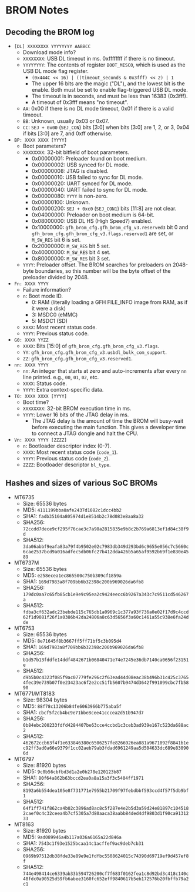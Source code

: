 # BROM Notes


## Decoding the BROM log

 - `[DL] XXXXXXXX YYYYYYYY AABBCC`
   - Download mode info?
   - `XXXXXXXX`: USB DL timeout in ms. 0xffffffff if there is no
     timeout.
   - `YYYYYYYY`: The contents of register `BOOT_MISC0`, which is used as
     the USB DL mode flag register.
     - `(0x444C << 16) | ((timeout_seconds & 0x3fff) << 2) | 1`
     - The upper 16 bits are the magic ("DL"), and the lowest bit is the
       enable. Both must be set to enable flag-triggered USB DL mode.
     - The timeout is in seconds, and must be less than 16383 (0x3fff).
     - A timeout of 0x3fff means "no timeout".
   - `AA`: 0x00 if there is no DL mode timeout, 0x01 if there is a valid
     timeout.
   - `BB`: Unknown, usually 0x03 or 0x07.
   - `CC`: `SEJ + 0x00` (`SEJ_CON`) bits [3:0] when bits [3:0] are 1, 2,
     or 3, 0x04 if bits [3:0] are 7, and 0xff otherwise.
 - `BP: XXXX XXXX [YYYY]`
   - Boot parameters?
   - `XXXXXXXX`: 32-bit bitfield of boot parameters.
     - 0x00000001: Preloader found on boot medium.
     - 0x00000002: USB synced for DL mode.
     - 0x00000008: JTAG is disabled.
     - 0x00000010: USB failed to sync for DL mode.
     - 0x00000020: UART synced for DL mode.
     - 0x00000040: UART failed to sync for DL mode.
     - 0x00000080: `YYYY` is non-zero.
     - 0x00000100: Unknown.
     - 0x00000200: `SEJ + 0xc0` (`SEJ_CON1`) bits [11:8] are not clear.
     - 0x04000000: Preloader on boot medium is 64-bit.
     - 0x08000000: USB DL HS (High Speed?) enabled.
     - 0x10000000: `gfh_brom_cfg.gfh_brom_cfg_v3.reserved3` bit 0 and
       `gfh_brom_cfg.gfh_brom_cfg_v3.flags.reserved1` are set, or
       `M_SW_RES` bit 6 is set.
     - 0x20000000: `M_SW_RES` bit 5 set.
     - 0x40000000: `M_SW_RES` bit 4 set.
     - 0x80000000: `M_SW_RES` bit 3 set.
   - `YYYY`: Preloader offset. The BROM searches for preloaders on
     2048-byte boundaries, so this number will be the byte offset of
     the preloader divided by 2048.
 - `Fn: XXXX YYYY`
   - Failure information?
   - `n`: Boot mode ID.
     - 0: RAM (literally loading a GFH FILE_INFO image from RAM, as if
       it were a disk)
     - 3: MSDC0 (eMMC)
     - 5: MSDC1 (SD)
   - `XXXX`: Most recent status code.
   - `YYYY`: Previous status code.
 - `G0: XXXX YYZZ`
   - `XXXX`: Bits [15:0] of `gfh_brom_cfg.gfh_brom_cfg_v3.flags`.
   - `YY`: `gfh_brom_cfg.gfh_brom_cfg_v3.usbdl_bulk_com_support`.
   - `ZZ`: `gfh_brom_cfg.gfh_brom_cfg_v3.reserved1`.
 - `nn: XXXX YYYY`
   - `nn`: An integer that starts at zero and auto-increments after
     every `nn` line printed. e.g., `00`, `01`, `02`, etc.
   - `XXXX`: Status code.
   - `YYYY`: Extra context-specific data.
 - `T0: XXXX XXXX [YYYY]`
   - Boot time?
   - `XXXXXXXX`: 32-bit BROM execution time in ms.
   - `YYYY`: Lower 16 bits of the JTAG delay in ms.
     - The JTAG delay is the amount of time the BROM will busy-wait
       before executing the main function. This gives a developer time
       to connect a JTAG dongle and halt the CPU.
 - `Vn: XXXX YYYY [ZZZZ]`
   - `n`: Bootloader descriptor index (0-7).
   - `XXXX`: Most recent status code (`code_1`).
   - `YYYY`: Previous status code (`code_2`).
   - `ZZZZ`: Bootloader descriptor `bl_type`.


## Hashes and sizes of various SoC BROMs

 - MT6735
   - Size: 65536 bytes
   - MD5: `4111199bba0afe2437d1082c1dcc4bb2`
   - SHA1: `fadb35104a805974d1e8514b2c78d083e8aa8a32`
   - SHA256: `72ccdd7dece9cf295f76cae3c7a98a2815835e9b8c2b769a6813ef1d84c38f9d`
   - SHA512: `3da06abbf9eafa83a79f4b9502e02c7983db349d293bd6c9655e056c7c5660c6cae2537bcd9a016adfec5db06fc27b412dda426b5a65af9592b69f1e830e4589`
 - MT6737M
   - Size: 65536 bytes
   - MD5: `e258ecea1ec865500c750b309cf1859a`
   - SHA1: `169d7983a8f709bb6b32398c200b969026da6fb8`
   - SHA256: `179dc0aa7c65fb85cb1e9e9c95ea2c9424eecc6b9267a343c7c9511cd546267a`
   - SHA512: `fdba3cf632adc23bebde115c765db1a0969c1c377a93f736a0e02f17d9c4ccd62f1d9081f26f1a0386b42da24806a8c63d5656f3a60c1461a55c938e6fa24dde`
 - MT6753
   - Size: 65536 bytes
   - MD5: `8e71645f8b3667ff5ff71bf5c3b095d4`
   - SHA1: `169d7983a8f709bb6b32398c200b969026da6fb8`
   - SHA256: `b1d57b13fddfe14ddf4842671b06840471e74e7245e36db7140ca0656f23151e`
   - SHA512: `d9b5b0c4323f085f9ac07779fe296c2f63ead44d08eac38b496b31c425c37654fec39e739b07f0e23423ac6f2e2cc51fb5607b9474d3642f991099cbc7fb5890`
 - MT6771/MT8183
   - Size: 98304 bytes
   - MD5: `88f78c13206b84fe6063966b775aba5f`
   - SHA1: `cbcf5f2cb4bc9e71bbe8cee41cccea2d51b947d7`
   - SHA256: `0b84ebc200233fdfd4284407be63cce4ccbd1c3ceb3ad939e167c523da688ac2`
   - SHA512: `462672ccb63f4f1e633846380c6506257fe8266926ea881a9671092f8841b1ec92ff3ad0a66e9379f1cc02aeb79ab3fdad6961249aa5d504633dc689e830906d`
 - MT6797
   - Size: 81920 bytes
   - MD5: `9c0b56cbfbd3d1a2e0b278e120123b87`
   - SHA1: `80f64a862b63bccd2ea0a8a15a3f3c5404ff1971`
   - SHA256: `8192a6b554dea105e8f731771e7955b21709f97febdbbf593ccd4f57f5db9bf1`
   - SHA512: `64f1ff741f862ca4b02c3896ad8ac8c5f287e4e2b5d3a59d24e81897c1045182caef0c4c32ceea4b7cf5305a7d80aaca38aabb84ded4df9803d1f90ca9131233`
 - MT8163
   - Size: 81920 bytes
   - MD5: `9ad089946a4b117a036a6165a22d846a`
   - SHA1: `7543c1f93e1525bcaa14c1acffef9ac9deb7cb31`
   - SHA256: `0969b97512db38fde33e89e9e1fdfbc5508624015c74390d69719ef9d457ef8f`
   - SHA512: `744e498414ce6339ab33b594726200cf7f683f0162fea1c8d92bd3c418c140c48fdc0a90525d59fb6abee3160fc652eff9840617b5eb172576b20fbffb79a2c1`
